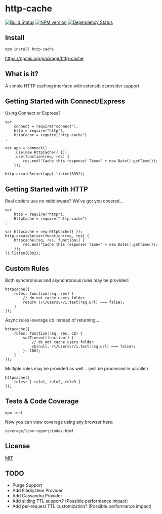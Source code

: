 # http-cache

[![Build Status](https://travis-ci.org/godaddy/node-http-cache.png)](https://travis-ci.org/godaddy/node-http-cache) [![NPM version](https://badge.fury.io/js/http-cache.png)](http://badge.fury.io/js/http-cache) [![Dependency Status](https://gemnasium.com/godaddy/node-http-cache.png)](https://gemnasium.com/godaddy/node-http-cache)


## Install

	npm install http-cache

https://npmjs.org/package/http-cache


## What is it?

A simple HTTP caching interface with extensible provider support.

 
## Getting Started with Connect/Express

Using Connect or Express?

	var
		connect = require("connect"),
		http = require("http"),
		HttpCache = require("http-cache")
	;

	var app = connect()
		.use(new HttpCache({ }))
		.use(function(req, res) {
			res.end("Cache this response! Time=" + new Date().getTime());
		});

	http.createServer(app).listen(8392);

	
## Getting Started with HTTP

Real coders use no middleware? We've got you covered...

	var
		http = require("http"),
		HttpCache = require("http-cache")
	;

	var httpcache = new HttpCache({ });
	http.createServer(function(req, res) {
		httpcache(req, res, function() {
			res.end("Cache this response! Time=" + new Date().getTime());
		});
	}).listen(8392);
	
	
## Custom Rules

Both synchronous and asynchronous rules may be provided:

	httpcache({
		rules: function(req, res) {
			// do not cache users folder
			return (/\/users\//i.test(req.url) === false);
		}
	});

Async rules leverage cb instead of returning...

	httpcache({
		rules: function(req, res, cb) {
			setTimeout(function() {
				// do not cache users folder
				cb(null, /\/users\//i.test(req.url) === false);
			}, 100);
		}
	});
	
Multiple rules may be provided as well... (will be processed in parallel)

	httpcache({
		rules: [ rule1, rule2, rule3 ]
	});


## Tests & Code Coverage

	npm test

Now you can view coverage using any browser here:

	coverage/lcov-report/index.html



## License

[MIT](https://github.com/godaddy/node-http-cache/blob/master/LICENSE.txt)



## TODO

* Purge Support
* Add FileSystem Provider
* Add Cassandra Provider
* Add sliding TTL support? (Possible performance impact)
* Add per-request TTL customization? (Possible performance impact)

